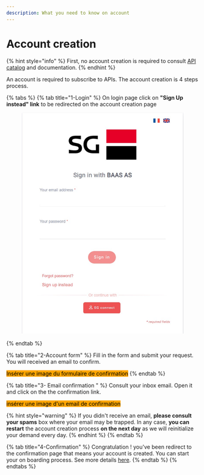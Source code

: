 ```yaml
---
description: What you need to know on account
---
```


# Account creation

{% hint style="info" %}
First, no account creation is required to consult [API catalog](../get-started/access-apis-catalog.md) and documentation.&#x20;
{% endhint %}

An account is required to subscribe to APIs. The account creation is 4 steps process.&#x20;

{% tabs %}
{% tab title="1-Login" %}
On login page click on **"Sign Up instead" link** to be redirected on the account creation page

<figure><img src="../../.gitbook/assets/login page EN.jpg" alt=""><figcaption></figcaption></figure>
{% endtab %}

{% tab title="2-Account form" %}
Fill in the form and submit your request. You will received an email to confirm.

<mark style="background-color:orange;">Insérer une image du formulaire de confirmation</mark>
{% endtab %}

{% tab title="3- Email confirmation " %}
Consult your inbox email. Open it and click on the the confirmation link.&#x20;

<mark style="background-color:orange;">insérer une image d'un email de confirmation</mark>

{% hint style="warning" %}
If you didn't receive an email, **please consult your spams** box where your email may be trapped. In any case, **you can restart** the account creation process **on the next day** as we will reinitialize your demand every day. &#x20;
{% endhint %}
{% endtab %}

{% tab title="4-Confirmation" %}
Congratulation ! you've been redirect to the confirmation page that means your account is created. You can start your on boarding process. See more details [here](developer-portal-onbaording.md).
{% endtab %}
{% endtabs %}


